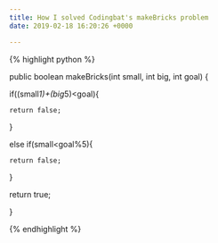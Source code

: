 ```yaml
---
title: How I solved Codingbat's makeBricks problem
date: 2019-02-18 16:20:26 +0000

---
```

{% highlight python %} 

public boolean makeBricks(int small, int big, int goal) {

  if((small*1)+(big*5)<goal){

    return false; 

  }

  else if(small<goal%5){

    return false;

  }

  return true;

}

 {% endhighlight %} 